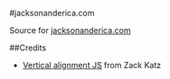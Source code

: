 #jacksonanderica.com

Source for [jacksonanderica.com](http://jacksonanderica.com)

##Credits

* [Vertical alignment JS](http://www.seodenver.com/simple-vertical-align-plugin-for-jquery/) from Zack Katz
